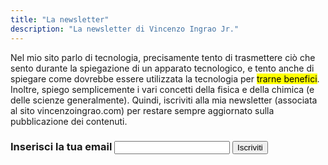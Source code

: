 ```yaml
---
title: "La newsletter"
description: "La newsletter di Vincenzo Ingrao Jr."
---
```


Nel mio sito parlo di tecnologia, precisamente tento di trasmettere ciò che sento durante la spiegazione di un apparato tecnologico, e tento anche di spiegare come dovrebbe essere utilizzata la tecnologia per <mark>trarne benefici</mark>.  
Inoltre, spiego semplicemente i vari concetti della fisica e della chimica (e delle scienze generalmente).
Quindi, iscriviti alla mia newsletter (associata al sito vincenzoingrao.com) per restare sempre aggiornato sulla pubblicazione dei contenuti.
<h3 class="form-subtitle>Compila il seguente modulo per iscriverti alla newsletter.</h3>
<form action="https://tinyletter.com/vincenzoingraojr" method="post" target="popupwindow" onsubmit="window.open('https://tinyletter.com/vincenzoingraojr', 'popupwindow', 'scrollbars=yes,width=800,height=600');return true">
<label class="form-label" for="email">Inserisci la tua email</label>
<input type="text" class="form-text" name="email" id="email"/><input type="hidden" value="1" name="embed"/>
<input type="submit" class="form-button" value="Iscriviti"/>
</form>
         
